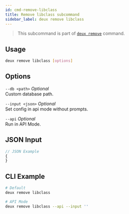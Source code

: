 ```yaml
---
id: cmd-remove-libclass
title: Remove libclass subcommand
sidebar_label: deux remove libclass
---
```


> This subcommand is part of [`deux remove`](cmd-remove.html) command.

## Usage
```bash
deux remove libclass [options]
```

## Options
`--db <path>` *Optional*  
Custom database path.

`--input <json>` *Optional*  
Set config in api mode without prompts.

`--api` *Optional*  
Run in API Mode.

## JSON Input
```javascript 
// JSON Example
{
}
```

## CLI Example
```bash
# Default
deux remove libclass

# API Mode
deux remove libclass --api --input ''
```
